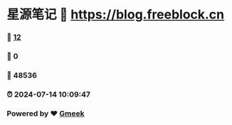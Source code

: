 # 星源笔记 :link: https://blog.freeblock.cn 
### :page_facing_up: [12](https://blog.freeblock.cn/tag.html) 
### :speech_balloon: 0 
### :hibiscus: 48536 
### :alarm_clock: 2024-07-14 10:09:47 
### Powered by :heart: [Gmeek](https://github.com/Meekdai/Gmeek)
